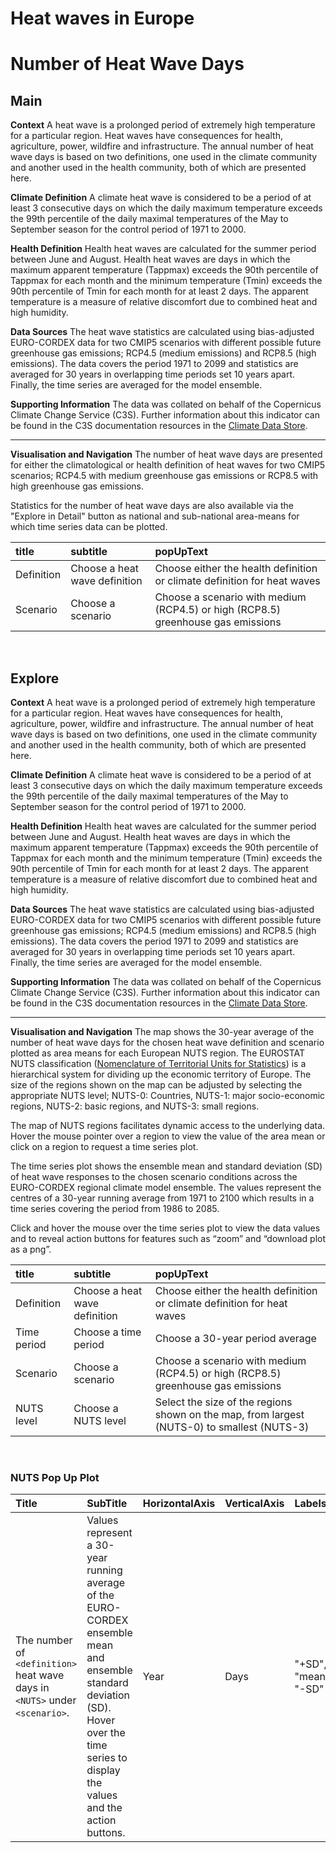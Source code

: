 
Heat waves in Europe
====================

# Number of Heat Wave Days

## Main


**Context**
A heat wave is a prolonged period of extremely high temperature for a particular region.  Heat waves have consequences for health, agriculture, power, wildfire and infrastructure.  The annual number of heat wave days is based on two definitions, one used in the climate community and another used in the health community, both of which are presented here.

**Climate Definition**
A climate heat wave is considered to be a period of at least 3 consecutive days on which the daily maximum temperature exceeds the 99th percentile of the daily maximal temperatures of the May to September season for the control period of 1971 to 2000.

**Health Definition**
Health heat waves are calculated for the summer period between June and August. Health heat waves are days in which the maximum apparent temperature (Tappmax) exceeds the 90th percentile of Tappmax for each month and the minimum temperature (Tmin) exceeds the 90th percentile of Tmin for each month for at least 2 days.  The apparent temperature is a measure of relative discomfort due to combined heat and high humidity.

**Data Sources**
The heat wave statistics are calculated using bias-adjusted EURO-CORDEX data for two CMIP5 scenarios with different possible future greenhouse gas emissions; RCP4.5 (medium emissions) and RCP8.5 (high emissions). The data covers the period 1971 to 2099 and statistics are averaged for 30 years in overlapping time periods set 10 years apart.  Finally, the time series are averaged for the model ensemble.

**Supporting Information**
The data was collated on behalf of the Copernicus Climate Change Service (C3S).  Further information about this indicator can be found in the C3S documentation resources in the [Climate Data Store](https://cds.climate.copernicus.eu/cdsapp#!/dataset/sis-heat-and-cold-spells?tab=overview).

***

**Visualisation and Navigation**
The number of heat wave days are presented for either the climatological or health definition of heat waves for two CMIP5 scenarios; RCP4.5 with medium greenhouse gas emissions or RCP8.5 with high greenhouse gas emissions.

Statistics for the number of heat wave days are also available via the "Explore in Detail" button as national and sub-national area-means for which time series data can be plotted.  

|title|subtitle|popUpText|
| :--- | :--- | :--- |
|Definition|Choose a heat wave definition|Choose either the health definition or climate definition for heat waves|
|Scenario|Choose a scenario|Choose a scenario with medium (RCP4.5) or high (RCP8.5) greenhouse gas emissions|


<br />  

## Explore


**Context**
A heat wave is a prolonged period of extremely high temperature for a particular region.  Heat waves have consequences for health, agriculture, power, wildfire and infrastructure.  The annual number of heat wave days is based on two definitions, one used in the climate community and another used in the health community, both of which are presented here.

**Climate Definition**
A climate heat wave is considered to be a period of at least 3 consecutive days on which the daily maximum temperature exceeds the 99th percentile of the daily maximal temperatures of the May to September season for the control period of 1971 to 2000.

**Health Definition**
Health heat waves are calculated for the summer period between June and August. Health heat waves are days in which the maximum apparent temperature (Tappmax) exceeds the 90th percentile of Tappmax for each month and the minimum temperature (Tmin) exceeds the 90th percentile of Tmin for each month for at least 2 days.  The apparent temperature is a measure of relative discomfort due to combined heat and high humidity.

**Data Sources**
The heat wave statistics are calculated using bias-adjusted EURO-CORDEX data for two CMIP5 scenarios with different possible future greenhouse gas emissions; RCP4.5 (medium emissions) and RCP8.5 (high emissions). The data covers the period 1971 to 2099 and statistics are averaged for 30 years in overlapping time periods set 10 years apart.  Finally, the time series are averaged for the model ensemble.

**Supporting Information**
The data was collated on behalf of the Copernicus Climate Change Service (C3S).  Further information about this indicator can be found in the C3S documentation resources in the [Climate Data Store](https://cds.climate.copernicus.eu/cdsapp#!/dataset/sis-heat-and-cold-spells?tab=overview).

***

**Visualisation and Navigation**
The map shows the 30-year average of the number of heat wave days for the chosen heat wave definition and scenario plotted as area means for each European NUTS region. The EUROSTAT NUTS classification ([Nomenclature of Territorial Units for Statistics](https://ec.europa.eu/eurostat/web/nuts/background)) is a hierarchical system for dividing up the economic territory of Europe. The size of the regions shown on the map can be adjusted by selecting the appropriate NUTS level; NUTS-0: Countries, NUTS-1: major socio-economic regions, NUTS-2: basic regions, and NUTS-3: small regions.

The map of NUTS regions facilitates dynamic access to the underlying data. Hover the mouse pointer over a region to view the value of the area mean or click on a region to request a time series plot.

The time series plot shows the ensemble mean and standard deviation (SD) of heat wave responses to the chosen scenario conditions across the EURO-CORDEX regional climate model ensemble. The values represent the centres of a 30-year running average from 1971 to 2100 which results in a time series covering the period from 1986 to 2085.

Click and hover the mouse over the time series plot to view the data values and to reveal action buttons for features such as “zoom” and “download plot as a png”.  

|title|subtitle |popUpText|
| :--- | :--- | :--- |
|Definition|Choose a heat wave definition|Choose either the health definition or climate definition for heat waves|
|Time period|Choose a time period|Choose a 30-year period average|
|Scenario|Choose a scenario|Choose a scenario with medium (RCP4.5) or high (RCP8.5) greenhouse gas emissions|
|NUTS level|Choose a NUTS level|Select the size of the regions shown on the map, from largest (NUTS-0) to smallest (NUTS-3)|


<br />  

### NUTS Pop Up Plot

|Title|SubTitle|HorizontalAxis|VerticalAxis|Labels|
| :--- | :--- | :--- | :--- | :--- |
|The number of `<definition>` heat wave days in `<NUTS>` under `<scenario>`.|Values represent a 30-year running average of the EURO-CORDEX ensemble mean and ensemble standard deviation (SD). Hover over the time series to display the values and the action buttons.|Year|Days|"+SD", "mean", "-SD"|
